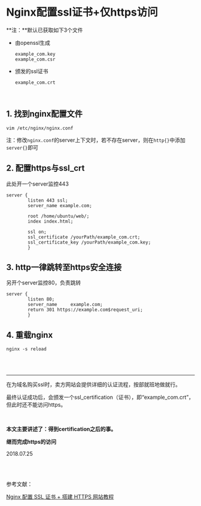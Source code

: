 # Nginx配置ssl证书+仅https访问

**注：**默认已获取如下3个文件

- 由openssl生成

  ```
  example_com.key
  example_com.csr
  ```

- 颁发的ssl证书

  ```
  example_com.crt
  ```

<br>

## 1. 找到nginx配置文件

```shell
vim /etc/nginx/nginx.conf
```

注：修改`nginx.conf`的server上下文时，若不存在server，则在`http{}`中添加`server{}`即可

## 2. 配置https与ssl_crt

此处开一个server监控443

```
server {
        listen 443 ssl;
        server_name example.com;

        root /home/ubuntu/web/;
        index index.html;

        ssl on;
        ssl_certificate /yourPath/example_com.crt;
        ssl_certificate_key /yourPath/example_com.key;
        }
```

## 3. http一律跳转至https安全连接

另开个server监控80，负责跳转

```
server {
        listen 80;
        server_name     example.com;
        return 301 https://example.com$request_uri;
        }
```

## 4. 重载nginx

```shell
nginx -s reload
```

<br>

<br>

---

在为域名购买ssl时，卖方网站会提供详细的认证流程，按部就班地做就行。

最终认证成功后，会颁发一个ssl_certification（证书），即“example_com.crt”，但此时还不能访问https。

<br>

**本文主要讲述了：得到certification之后的事。**

**继而完成https的访问**

2018.07.25

<br>

<br>

参考文献：

[Nginx 配置 SSL 证书 + 搭建 HTTPS 网站教程](https://www.cnblogs.com/chjbbs/p/5748369.html) 